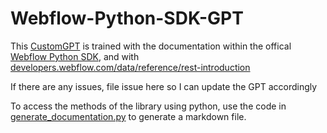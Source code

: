 # Webflow-Python-SDK-GPT
This [CustomGPT](https://chat.openai.com/g/g-7uWCYgFAo-webflow-python-sdk-assistant
) is trained with the documentation within the offical [Webflow Python SDK](https://pypi.org/project/webflow), and with [developers.webflow.com/data/reference/rest-introduction](https://developers.webflow.com/data/reference/rest-introduction
)


If there are any issues, file issue here so I can update the GPT accordingly

To access the methods of the library using python, use the code in [generate_documentation.py](https://github.com/Saltiola7/Webflow-Python-SDK-GPT/blob/main/generate_documentation.py) to generate a markdown file.

